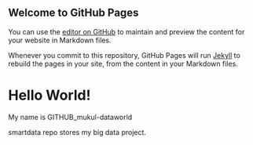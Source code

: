 ## Welcome to GitHub Pages

You can use the [editor on GitHub](https://github.com/mukul-dataworld/smartdata/edit/master/README.md) to maintain and preview the content for your website in Markdown files.

Whenever you commit to this repository, GitHub Pages will run [Jekyll](https://jekyllrb.com/) to rebuild the pages in your site, from the content in your Markdown files.

# Hello World! 
 My name is GITHUB_mukul-dataworld

 smartdata repo stores my big data project. 

 